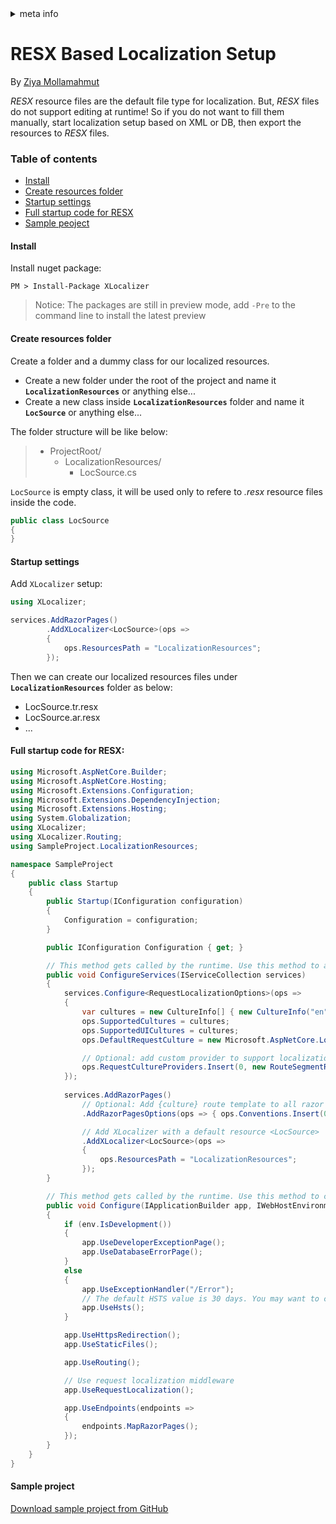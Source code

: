 <!-- meta tags details, will be assigned to meta tags inside header by js -->
<div id="meta-info">
<details><summary>meta info</summary>

> * Title: <i id="md-title">RESX Based Localization Setup</i>
> * Keywords: <i id="md-keywords">localization, asp.net-core, resx, resource, files</i>
> * Description: <i id="md-description">Localization setup of Asp.Net Core based on RESX resource files with XLocalizer.</i>
> * Author: <i id="md-author">Ziya Mollamahmut</i>
> * Date: <i id="md-date">08-Aug-2020</i>
> * Image: <i id="md-image">https://github.com/LazZiya/Docs/raw/master/XLocalizer/v1.0/images/xlocalizer-logo.png</i>
> * Image-alt: <i id="md-image-alt">XLocalizer Logo</i>
> * Version: <i id="md-version">v1.0</i>

</details>
</div>

# RESX Based Localization Setup

By [Ziya Mollamahmut](https://github.com/LazZiya)

_RESX_ resource files are the default file type for localization. But, _RESX_ files do not support editing at runtime! So if you do not want to fill them manually, start localization setup based on XML or DB, then export the resources to _RESX_ files.

### Table of contents
- [Install](#install)
- [Create resources folder](#create-resources-folder)
- [Startup settings](#startup-settings)
- [Full startup code for RESX](#full-startup-code-for-resx)
- [Sample peoject](#sample-project)


#### Install
Install nuget package:
````
PM > Install-Package XLocalizer
````

> Notice: The packages are still in preview mode, add `-Pre` to the command line to install the latest preview

#### Create resources folder
Create a folder and a dummy class for our localized resources.

- Create a new folder under the root of the project and name it **`LocalizationResources`** or anything else...
- Create a new class inside **`LocalizationResources`** folder and name it **`LocSource`** or anything else...

The folder structure will be like below:
> - ProjectRoot/
>   - LocalizationResources/
>     - LocSource.cs

`LocSource` is empty class, it will be used only to refere to _.resx_ resource files inside the code.
````csharp
public class LocSource
{
}
````

#### Startup settings
Add `XLocalizer` setup:
````csharp
using XLocalizer;

services.AddRazorPages()
        .AddXLocalizer<LocSource>(ops => 
        {
            ops.ResourcesPath = "LocalizationResources";
        });
````

Then we can create our localized resources files under **`LocalizationResources`** folder as below:

 - LocSource.tr.resx
 - LocSource.ar.resx
 - ...


#### Full startup code for RESX:
````csharp
using Microsoft.AspNetCore.Builder;
using Microsoft.AspNetCore.Hosting;
using Microsoft.Extensions.Configuration;
using Microsoft.Extensions.DependencyInjection;
using Microsoft.Extensions.Hosting;
using System.Globalization;
using XLocalizer;
using XLocalizer.Routing;
using SampleProject.LocalizationResources;

namespace SampleProject
{
    public class Startup
    {
        public Startup(IConfiguration configuration)
        {
            Configuration = configuration;
        }

        public IConfiguration Configuration { get; }

        // This method gets called by the runtime. Use this method to add services to the container.
        public void ConfigureServices(IServiceCollection services)
        {
            services.Configure<RequestLocalizationOptions>(ops =>
            {
                var cultures = new CultureInfo[] { new CultureInfo("en"), new CultureInfo("tr"), new CultureInfo("ar") };
                ops.SupportedCultures = cultures;
                ops.SupportedUICultures = cultures;
                ops.DefaultRequestCulture = new Microsoft.AspNetCore.Localization.RequestCulture("en");

                // Optional: add custom provider to support localization based on route value {culture}
                ops.RequestCultureProviders.Insert(0, new RouteSegmentRequestCultureProvider(cultures));
            });
            
            services.AddRazorPages()
                // Optional: Add {culture} route template to all razor pages routes e.g. /en/Index
                .AddRazorPagesOptions(ops => { ops.Conventions.Insert(0, new RouteTemplateModelConventionRazorPages()); })

                // Add XLocalizer with a default resource <LocSource>
                .AddXLocalizer<LocSource>(ops =>
                {
                    ops.ResourcesPath = "LocalizationResources";
                });
        }

        // This method gets called by the runtime. Use this method to configure the HTTP request pipeline.
        public void Configure(IApplicationBuilder app, IWebHostEnvironment env)
        {
            if (env.IsDevelopment())
            {
                app.UseDeveloperExceptionPage();
                app.UseDatabaseErrorPage();
            }
            else
            {
                app.UseExceptionHandler("/Error");
                // The default HSTS value is 30 days. You may want to change this for production scenarios, see https://aka.ms/aspnetcore-hsts.
                app.UseHsts();
            }

            app.UseHttpsRedirection();
            app.UseStaticFiles();

            app.UseRouting();

            // Use request localization middleware
            app.UseRequestLocalization();

            app.UseEndpoints(endpoints =>
            {
                endpoints.MapRazorPages();
            });
        }
    }
}

````

#### Sample project
[Download sample project from GitHub][1]


[1]:https://github.com/LazZiya/XLocalizer.Samples/tree/master/ResxLocalizationSample